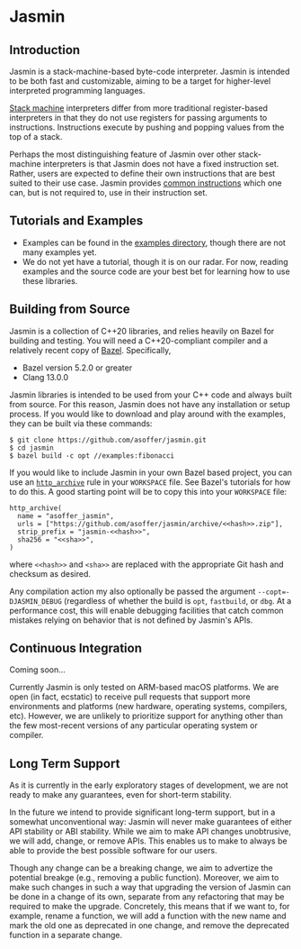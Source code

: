 # Jasmin

## Introduction

Jasmin is a stack-machine-based byte-code interpreter. Jasmin is intended to be
both fast and customizable, aiming to be a target for higher-level interpreted
programming languages.

[Stack machine](https://en.wikipedia.org/wiki/Stack_machine) interpreters differ
from more traditional register-based interpreters in that they do not use
registers for passing arguments to instructions. Instructions execute by pushing
and popping values from the top of a stack.

Perhaps the most distinguishing feature of Jasmin over other stack-machine
interpreters is that Jasmin does not have a fixed instruction set. Rather, users
are expected to define their own instructions that are best suited to their use
case. Jasmin provides [common instructions](jasmin/instructions/) which one can,
but is not required to, use in their instruction set.

## Tutorials and Examples

* Examples can be found in the [examples directory](jasmin/examples/), though
  there are not many examples yet.
* We do not yet have a tutorial, though it is on our radar. For now, reading
  examples and the source code are your best bet for learning how to use these
  libraries.

## Building from Source

Jasmin is a collection of C++20 libraries, and relies heavily on Bazel for
building and testing. You will need a C++20-compliant compiler and a relatively
recent copy of [Bazel](https://bazel.build/). Specifically,

* Bazel version 5.2.0 or greater
* Clang 13.0.0

Jasmin libraries is intended to be used from your C++ code and always built from
source. For this reason, Jasmin does not have any installation or setup process.
If you would like to download and play around with the examples, they can be
built via these commands:

```
$ git clone https://github.com/asoffer/jasmin.git
$ cd jasmin
$ bazel build -c opt //examples:fibonacci
```

If you would like to include Jasmin in your own Bazel based project, you can
use an [`http_archive`](https://bazel.build/rules/lib/repo/http) rule in your
`WORKSPACE` file. See Bazel's tutorials for how to do this. A good starting
point will be to copy this into your `WORKSPACE` file:

```
http_archive(
  name = "asoffer_jasmin",
  urls = ["https://github.com/asoffer/jasmin/archive/<<hash>>.zip"],
  strip_prefix = "jasmin-<<hash>>",
  sha256 = "<<sha>>",
)
```
where `<<hash>>` and `<sha>>` are replaced with the appropriate Git hash and
checksum as desired.

Any compilation action my also optionally be passed the argument
`--copt=-DJASMIN_DEBUG` (regardless of whether the build is `opt`, `fastbuild`,
or `dbg`. At a performance cost, this will enable debugging facilities that catch
common mistakes relying on behavior that is not defined by Jasmin's APIs.

## Continuous Integration

Coming soon...

Currently Jasmin is only tested on ARM-based macOS platforms. We are open (in
fact, ecstatic) to receive pull requests that support more environments and
platforms (new hardware, operating systems, compilers, etc).  However, we are
unlikely to prioritize support for anything other than the few most-recent
versions of any particular operating system or compiler.

## Long Term Support

As it is currently in the early exploratory stages of development, we are not
ready to make any guarantees, even for short-term stability.

In the future we intend to provide significant long-term support, but in a
somewhat unconventional way: Jasmin will never make guarantees of either API
stability or ABI stability. While we aim to make API changes unobtrusive, we
will add, change, or remove APIs. This enables us to make to always be able
to provide the best possible software for our users.

Though any change can be a breaking change, we aim to advertize the potential
breakge (e.g., removing a public function). Moreover, we aim to make such
changes in such a way that upgrading the version of Jasmin can be done in a
change of its own, separate from any refactoring that may be required to make
the upgrade. Concretely, this means that if we want to, for example, rename a
function, we will add a function with the new name and mark the old one as
deprecated in one change, and remove the deprecated function in a separate
change.
